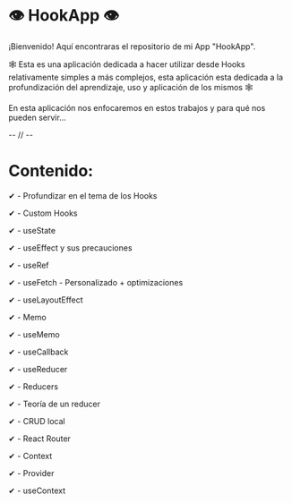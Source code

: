# 👁 HookApp 👁

¡Bienvenido! Aquí encontraras el repositorio de mi App "HookApp".

🕸 Esta es una aplicación dedicada a hacer utilizar desde Hooks relativamente simples a más complejos, esta aplicación esta dedicada a la profundización del aprendizaje, uso y aplicación de los mismos 🕸

En esta aplicación nos enfocaremos en estos trabajos y para qué nos pueden servir...

-- // --

# Contenido:

✔ - Profundizar en el tema de los Hooks

✔ - Custom Hooks

✔ - useState

✔ - useEffect y sus precauciones

✔ - useRef

✔ - useFetch - Personalizado + optimizaciones

✔ - useLayoutEffect

✔ - Memo

✔ - useMemo

✔ - useCallback

✔ - useReducer

✔ - Reducers

✔ - Teoría de un reducer

✔ - CRUD local

✔ - React Router

✔ - Context

✔ - Provider

✔ - useContext
